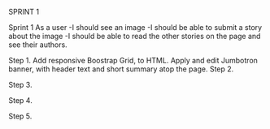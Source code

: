 SPRINT 1

Sprint 1
 As a user
-I should see an image
-I should be able to submit a story about the image
-I should be able to read the other stories on the page and see their authors.

Step 1.
Add responsive Boostrap Grid, to HTML. Apply and edit Jumbotron banner, with
header text and short summary atop the page.
Step 2.

Step 3.

Step 4.

Step 5.
